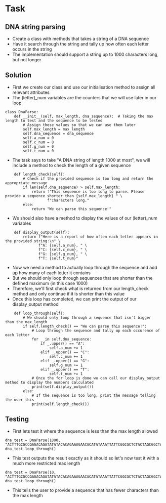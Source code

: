 # Task
## DNA string parsing
- Create a class with methods that takes a string of a DNA sequence
- Have it search through the string and tally up how often each letter occurs in the string
- The implementation should support a string up to 1000 characters long, but not longer
## Solution
- First we create our class and use our initialisation method to assign all relevant attributes
- The (letter)_num variables are the counters that we will use later in our loop
```
class DnaParse:
    def __init__(self, max_length, dna_sequence):  # Taking the max length to test and the sequence to be tested
        # Assign these values so that we can use them later
        self.max_length = max_length
        self.dna_sequence = dna_sequence
        self.a_num = 0
        self.c_num = 0
        self.g_num = 0
        self.t_num = 0
```
- The task says to take "A DNA string of length 1000 at most", we will include a method to check the length of a given 
sequence
```
    def length_check(self):
        # Check if the provided sequence is too long and return the appropriate message
        if len(self.dna_sequence) > self.max_length:
            return f"This sequence is too long to parse. Please provide a sequence shorter than {self.max_length} " \
                   f"characters long."
        else:
            return "We can parse this sequence!"
```
- We should also have a method to display the values of our (letter)_num variables
```
    def display_output(self):
        return f"Here is a report of how often each letter appears in the provided string:\n" \
               f"A: {self.a_num}, " \
               f"C: {self.c_num}, " \
               f"G: {self.g_num}, " \
               f"T: {self.t_num}"
```
- Now we need a method to actually loop through the sequence and add up how many of each letter it contains
- But we should only loop through sequences that are shorter than the defined maximum (in this case 1000)
- Therefore, we'll first check what is returned from our length_check method and only continue if it is shorter than
 this value 
- Once this loop has completed, we can print the output of our display_output method
```
    def loop_through(self):
        # We should only loop through a sequence that isn't bigger than the max_length
        if self.length_check() == "We can parse this sequence!":
            # Loop through the sequence and tally up each occurence of each letter
            for _ in self.dna_sequence:
                if _.upper() == "A":
                    self.a_num += 1
                elif _.upper() == "C":
                    self.c_num += 1
                elif _.upper() == "G":
                    self.g_num += 1
                elif _.upper() == "T":
                    self.t_num += 1
            # Once the for loop is done we can call our display_output method to display the numbers calculated
            print(self.display_output())
        else:
            # If the sequence is too long, print the message telling the user this
            print(self.length_check())
```
## Testing
- First lets test it where the sequence is less than the max length allowed
```
dna_test = DnaParse(1000, "ACTTTGCGCCGAGACAGATATATACACAGAAAGAACACATATAAATTATTCGGCGCTCTACTAGCGGCTA")
dna_test.loop_through()
```
- This test outputs the result exactly as it should so let's now test it with a much more restricted max length
```
dna_test = DnaParse(10, "ACTTTGCGCCGAGACAGATATATACACAGAAAGAACACATATAAATTATTCGGCGCTCTACTAGCGGCTA")
dna_test.loop_through()
```
- This tells the user to provide a sequence that has fewer characters than the max length